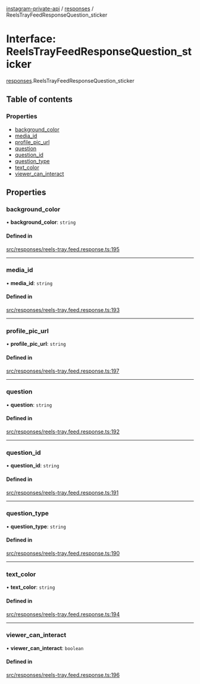 [instagram-private-api](../../README.md) / [responses](../../modules/responses.md) / ReelsTrayFeedResponseQuestion_sticker

# Interface: ReelsTrayFeedResponseQuestion\_sticker

[responses](../../modules/responses.md).ReelsTrayFeedResponseQuestion_sticker

## Table of contents

### Properties

- [background\_color](ReelsTrayFeedResponseQuestion_sticker.md#background_color)
- [media\_id](ReelsTrayFeedResponseQuestion_sticker.md#media_id)
- [profile\_pic\_url](ReelsTrayFeedResponseQuestion_sticker.md#profile_pic_url)
- [question](ReelsTrayFeedResponseQuestion_sticker.md#question)
- [question\_id](ReelsTrayFeedResponseQuestion_sticker.md#question_id)
- [question\_type](ReelsTrayFeedResponseQuestion_sticker.md#question_type)
- [text\_color](ReelsTrayFeedResponseQuestion_sticker.md#text_color)
- [viewer\_can\_interact](ReelsTrayFeedResponseQuestion_sticker.md#viewer_can_interact)

## Properties

### background\_color

• **background\_color**: `string`

#### Defined in

[src/responses/reels-tray.feed.response.ts:195](https://github.com/Nerixyz/instagram-private-api/blob/4971f34/src/responses/reels-tray.feed.response.ts#L195)

___

### media\_id

• **media\_id**: `string`

#### Defined in

[src/responses/reels-tray.feed.response.ts:193](https://github.com/Nerixyz/instagram-private-api/blob/4971f34/src/responses/reels-tray.feed.response.ts#L193)

___

### profile\_pic\_url

• **profile\_pic\_url**: `string`

#### Defined in

[src/responses/reels-tray.feed.response.ts:197](https://github.com/Nerixyz/instagram-private-api/blob/4971f34/src/responses/reels-tray.feed.response.ts#L197)

___

### question

• **question**: `string`

#### Defined in

[src/responses/reels-tray.feed.response.ts:192](https://github.com/Nerixyz/instagram-private-api/blob/4971f34/src/responses/reels-tray.feed.response.ts#L192)

___

### question\_id

• **question\_id**: `string`

#### Defined in

[src/responses/reels-tray.feed.response.ts:191](https://github.com/Nerixyz/instagram-private-api/blob/4971f34/src/responses/reels-tray.feed.response.ts#L191)

___

### question\_type

• **question\_type**: `string`

#### Defined in

[src/responses/reels-tray.feed.response.ts:190](https://github.com/Nerixyz/instagram-private-api/blob/4971f34/src/responses/reels-tray.feed.response.ts#L190)

___

### text\_color

• **text\_color**: `string`

#### Defined in

[src/responses/reels-tray.feed.response.ts:194](https://github.com/Nerixyz/instagram-private-api/blob/4971f34/src/responses/reels-tray.feed.response.ts#L194)

___

### viewer\_can\_interact

• **viewer\_can\_interact**: `boolean`

#### Defined in

[src/responses/reels-tray.feed.response.ts:196](https://github.com/Nerixyz/instagram-private-api/blob/4971f34/src/responses/reels-tray.feed.response.ts#L196)
